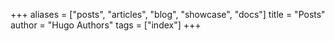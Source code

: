 +++
aliases = ["posts", "articles", "blog", "showcase", "docs"]
title = "Posts"
author = "Hugo Authors"
tags = ["index"]
+++

